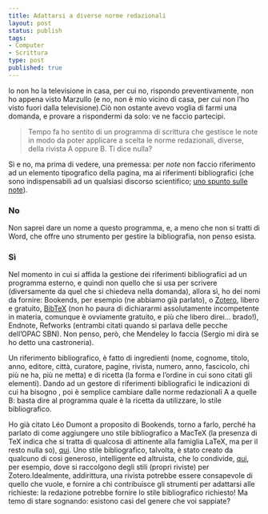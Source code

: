 ```yaml
--- 
title: Adattarsi a diverse norme redazionali
layout: post
status: publish
tags: 
- Computer
- Scrittura
type: post
published: true
---
```

<p>Io non ho la televisione in casa, per cui no, rispondo preventivamente, non ho appena visto Marzullo (e no, non è mio vicino di casa, per cui non l&#8217;ho visto fuori dalla televisione).Ciò non ostante avevo voglia di farmi una domanda, e provare a rispondermi da solo: ve ne faccio partecipi.</p>

<blockquote>
  <p>Tempo fa ho sentito di un programma di scrittura che gestisce le note in modo da poter applicare a scelta le norme redazionali, diverse, della rivista A oppure B. Ti dice nulla?</p>
</blockquote>

<p>Sì e no, ma prima di vedere, una premessa: per <i>note</i> non faccio riferimento ad un elemento tipografico della pagina, ma ai riferimenti bibliografici (che sono indispensabili ad un qualsiasi discorso scientifico; <a href="http://storiedellarte.com/2011/11/via-belle-arti-56.html" title="Su Storie dell'arte, ovviamente!">uno spunto sulle note</a>).</p>

<h3 id="no">No</h3>

<p>Non saprei dare un nome a questo programma, e, a meno che non si tratti di Word, che offre uno strumento per gestire la bibliografia, non penso esista.</p>

<h3 id="s">Sì</h3>

<p>Nel momento in cui si affida la gestione dei riferimenti bibliografici ad un programma esterno, e quindi non quello che si usa per scrivere (diversamente da quel che si chiedeva nella domanda), allora sì, ho dei nomi da fornire: Bookends, per esempio (ne abbiamo già parlato), o <a href="http://www.zotero.org/" title="Sito ufficiale">Zotero</a>, libero e gratuito, <a href="http://www.bibtex.org/" title="Sito ufficiale">BibTeX</a> (non ho paura di dichiararmi assolutamente incompetente in materia, comunque è ovviamente gratuito, e più che libero direi&#8230; brado!), Endnote, Refworks (entrambi citati quando si parlava delle pecche dell&#8217;OPAC SBN). Non penso, però, che Mendeley lo faccia (Sergio mi dirà se ho detto una castroneria).</p>

<p>Un riferimento bibliografico, è fatto di ingredienti (nome, cognome, titolo, anno, editore, città, curatore, pagine, rivista, numero, anno, fascicolo, chi più ne ha, più ne metta) e di ricetta (la forma e l&#8217;ordine in cui sono citati gli elementi). Dando ad un gestore di riferimenti bibliografici le indicazioni di cui ha bisogno , poi è semplice cambiare dalle norme redazionali A a quelle B: basta dire al programma quale è la ricetta da utilizzare, lo stile bibliografico.</p>

<p>Ho già citato Léo Dumont a proposito di Bookends, torno a farlo, perché ha parlato di come aggiungere uno stile bibliografico a MacTeX (la presenza di TeX indica che si tratta di qualcosa di attinente alla famiglia LaTeX, ma per il resto nulla so), <a href="http://ldumont.org/blog/2009/07/15/ajouter-un-style-bibliographique-bst-dans-mactex/" title="Sul suo blog personale">qui</a>. Uno stile bibliografico, talvolta, è stato creato da qualcuno di così generoso, intelligente ed altruista, che lo condivide, <a href="http://zotero.hypotheses.org/category/csl" title="Su Hypothèses.org">qui</a>, per esempio, dove si raccolgono degli stili (propri riviste) per Zotero.Idealmente, addirittura, una rivista potrebbe essere consapevole di quello che vuole, e fornire a chi contribuisce gli strumenti per adattarsi alle richieste: la redazione potrebbe fornire lo stile bibliografico richiesto! Ma temo di stare sognando: esistono casi del genere che voi sappiate?</p>

